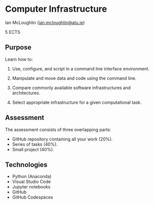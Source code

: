 # Computer Infrastructure

Ian McLoughlin (ian.mcloughlin@atu.ie)

5 ECTS


## Purpose

Learn how to:

1. Use, configure, and script in a command line interface environment.

2. Manipulate and move data and code using the command line.

3. Compare commonly available software infrastructures and architectures.

4. Select appropriate infrastructure for a given computational task.


## Assessment

The assessment consists of three overlapping parts:

- GitHub repository containing all your work (20%).
- Series of tasks (40%).
- Small project (40%).


## Technologies

- Python (Anaconda)
- Visual Studio Code
- Jupyter notebooks
- GitHub
- GitHub Codespaces

